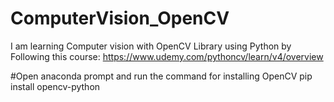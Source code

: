 # ComputerVision_OpenCV
I am learning Computer vision with OpenCV Library using Python by Following this course: https://www.udemy.com/pythoncv/learn/v4/overview

#Open anaconda prompt and run the command for installing OpenCV
pip install opencv-python
